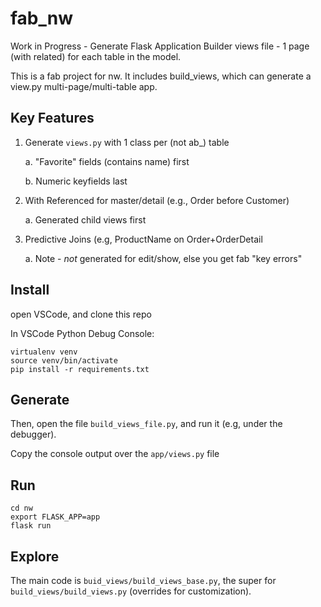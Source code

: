 # fab_nw
Work in Progress - Generate Flask Application Builder views file - 1 page (with related) for each table in the model.

This is a fab project for nw.  It includes build_views, which can generate a view.py multi-page/multi-table app.


## Key Features

1. Generate `views.py` with 1 class per (not ab_) table

    a. "Favorite" fields (contains name) first

    b. Numeric keyfields last

2. With Referenced for master/detail (e.g., Order before Customer)

    a. Generated child views first

3. Predictive Joins (e.g, ProductName on Order+OrderDetail

    a. Note - *not* generated for edit/show, else you get fab "key errors"



## Install

open VSCode, and clone this repo

In VSCode Python Debug Console:

```
virtualenv venv
source venv/bin/activate
pip install -r requirements.txt
```



## Generate

Then, open the file `build_views_file.py`, and run it (e.g, under the debugger).

Copy the console output over the `app/views.py` file


## Run
```
cd nw
export FLASK_APP=app
flask run
```



## Explore

The main code is 
`buid_views/build_views_base.py`, the super for 
`build_views/build_views.py` (overrides for customization).
